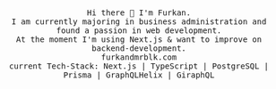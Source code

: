 <p align="center">
  <br><br>
  <samp>  
    <br>Hi there 👋 I'm Furkan.
    <br>I am currently majoring in business administration and found a passion in web development. 
    <br>At the moment I'm using Next.js & want to improve on backend-development.
    <br>furkandmrblk.com
    <br>current Tech-Stack: Next.js | TypeScript | PostgreSQL | Prisma | GraphQLHelix | GiraphQL
    
</samp>
 <br><br><br>
</p>
